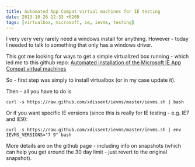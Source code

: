 ```yaml
---
title: Automated App Compat virtual machines for IE testing
date: 2013-10-26 12:33 +0200
tags: [virtualbox, microsoft, ie, ievms, testing]
---
```


I very very very rarely need a windows install for anything. However - today I needed to talk to something that only has a windows driver.

This got me looking for ways to get a simple virtualized box running - which led me to this github repo: [Automated installation of the Microsoft IE App Compat virtual machines](https://github.com/xdissent/ievms)

So - first step was simply to install virtualbox (or in my case update it).

Then - all you have to do is

```shell
curl -s https://raw.github.com/xdissent/ievms/master/ievms.sh | bash
```

Or if you want specific IE versions (since this is really for IE testing - e.g. IE7 and IE9):

```shell
curl -s https://raw.github.com/xdissent/ievms/master/ievms.sh | env IEVMS_VERSIONS="7 9" bash
```

More details are on the github page - including info on snapshots (which can help you get around the 30 day limit - just revert to the original snapshot).
